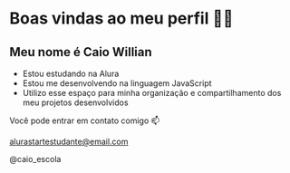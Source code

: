 # Boas vindas ao meu perfil 💙💙
## Meu nome é Caio Willian

- Estou estudando na Alura
- Estou me desenvolvendo na linguagem JavaScript
- Utilizo esse espaço para minha organização e compartilhamento dos meu projetos desenvolvidos
  
 Você pode entrar em contato comigo 📫
 
  alurastartestudante@email.com

@caio_escola
